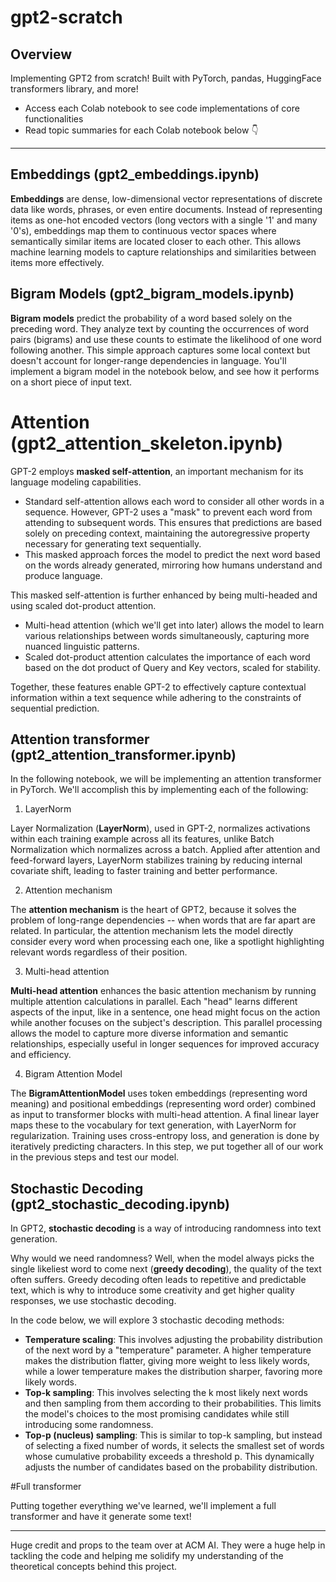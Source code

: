 # gpt2-scratch

## Overview
Implementing GPT2 from scratch! Built with PyTorch, pandas, HuggingFace transformers library, and more!
- Access each Colab notebook to see code implementations of core functionalities 
- Read topic summaries for each Colab notebook below 👇

---

## Embeddings (gpt2_embeddings.ipynb)

**Embeddings** are dense, low-dimensional vector representations of discrete data like words, phrases, or even entire documents. Instead of representing items as one-hot encoded vectors (long vectors with a single '1' and many '0's), embeddings map them to continuous vector spaces where semantically similar items are located closer to each other. This allows machine learning models to capture relationships and similarities between items more effectively.

## Bigram Models (gpt2_bigram_models.ipynb)

**Bigram models** predict the probability of a word based solely on the preceding word. They analyze text by counting the occurrences of word pairs (bigrams) and use these counts to estimate the likelihood of one word following another. This simple approach captures some local context but doesn't account for longer-range dependencies in language. You'll implement a bigram model in the notebook below, and see how it performs on a short piece of input text. 

# Attention (gpt2_attention_skeleton.ipynb)

GPT-2 employs **masked self-attention**, an important mechanism for its language modeling capabilities. 
* Standard self-attention allows each word to consider all other words in a sequence. However, GPT-2 uses a "mask" to prevent each word from attending to subsequent words. This ensures that predictions are based solely on preceding context, maintaining the autoregressive property necessary for generating text sequentially. 
* This masked approach forces the model to predict the next word based on the words already generated, mirroring how humans understand and produce language.

This masked self-attention is further enhanced by being multi-headed and using scaled dot-product attention. 
* Multi-head attention (which we'll get into later) allows the model to learn various relationships between words simultaneously, capturing more nuanced linguistic patterns. 
* Scaled dot-product attention calculates the importance of each word based on the dot product of Query and Key vectors, scaled for stability. 

Together, these features enable GPT-2 to effectively capture contextual information within a text sequence while adhering to the constraints of sequential prediction.

## Attention transformer (gpt2_attention_transformer.ipynb)

In the following notebook, we will be implementing an attention transformer in PyTorch. We'll accomplish this by implementing each of the following:

1. LayerNorm

  Layer Normalization (**LayerNorm**), used in GPT-2, normalizes activations within each training example across all its features, unlike Batch Normalization which normalizes across a batch. Applied after attention and feed-forward layers, LayerNorm stabilizes training by reducing internal covariate shift, leading to faster training and better performance.

2. Attention mechanism
  
  The **attention mechanism** is the heart of GPT2, because it solves the problem of long-range dependencies -- when words that are far apart are related. In particular, the attention mechanism lets the model directly consider every word when processing each one, like a spotlight highlighting relevant words regardless of their position.

3. Multi-head attention

  **Multi-head attention** enhances the basic attention mechanism by running multiple attention calculations in parallel. Each "head" learns different aspects of the input, like in a sentence, one head might focus on the action while another focuses on the subject's description. This parallel processing allows the model to capture more diverse information and semantic relationships, especially useful in longer sequences for improved accuracy and efficiency.

4. Bigram Attention Model

  The **BigramAttentionModel** uses token embeddings (representing word meaning) and positional embeddings (representing word order) combined as input to transformer blocks with multi-head attention. A final linear layer maps these to the vocabulary for text generation, with LayerNorm for regularization. Training uses cross-entropy loss, and generation is done by iteratively predicting characters. In this step, we put together all of our work in the previous steps and test our model. 

## Stochastic Decoding (gpt2_stochastic_decoding.ipynb)

In GPT2, **stochastic decoding** is a way of introducing randomness into text generation. 

Why would we need randomness? Well, when the model always picks the single likeliest word to come next (**greedy decoding**), the quality of the text often suffers. Greedy decoding often leads to repetitive and predictable text, which is why to introduce some creativity and get higher quality responses, we use stochastic decoding. 

In the code below, we will explore 3 stochastic decoding methods:
- **Temperature scaling**: This involves adjusting the probability distribution of the next word by a "temperature" parameter. A higher temperature makes the distribution flatter, giving more weight to less likely words, while a lower temperature makes the distribution sharper, favoring more likely words.
- **Top-k sampling**: This involves selecting the k most likely next words and then sampling from them according to their probabilities. This limits the model's choices to the most promising candidates while still introducing some randomness. 
- **Top-p (nucleus) sampling**: This is similar to top-k sampling, but instead of selecting a fixed number of words, it selects the smallest set of words whose cumulative probability exceeds a threshold p. This dynamically adjusts the number of candidates based on the probability distribution.

#Full transformer

Putting together everything we've learned, we'll implement a full transformer and have it generate some text!

---
Huge credit and props to the team over at ACM AI. They were a huge help in tackling the code and helping me solidify my understanding of the theoretical concepts behind this project. 
